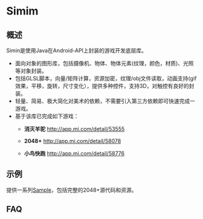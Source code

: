 Simim
========
概述
--------
Simin是使用Java在Android-API上封装的游戏开发底层库。

* 面向对象的图形库，包括摄像机、物体、物体元素(纹理，颜色，材质)、光照等对象封装。
* 包括GLSL脚本，向量/矩阵计算，资源加密，纹理/obj文件读取，动画支持(gif效果，平移，旋转，尺寸变化），提供多种控件，支持3D，对触控有良好的封装。
* 轻量、简易、极大简化对美术的依赖，不需要引入第三方依赖即可快速完成一游戏。
* 基于该库已完成如下游戏：
    * **消灭羊驼**
        http://app.mi.com/detail/53555

    * **2048+**
        http://app.mi.com/detail/58078
        
    * **小鸟快跑**
        http://app.mi.com/detail/58776
        

示例
--------
提供一系列[Sample](https://github.com/neuoZhuo/Simim-Sample)，包括完整的2048+源代码和资源。

FAQ
--------

